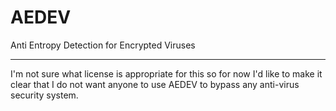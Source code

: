 # AEDEV
Anti Entropy Detection for Encrypted Viruses

---

I'm not sure what license is appropriate for this so for now I'd like to make it clear that I do not want anyone to use AEDEV to bypass any anti-virus security system.
